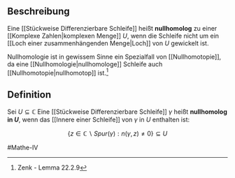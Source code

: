 ## Beschreibung 
Eine [[Stückweise Differenzierbare Schleife]] heißt **nullhomolog** zu einer [[Komplexe Zahlen|komplexen Menge]] $U$, wenn die Schleife nicht um ein [[Loch einer zusammenhängenden Menge|Loch]] von $U$ gewickelt ist.

Nullhomologie ist in gewissem Sinne ein Spezialfall von [[Nullhomotopie]], da eine [[Nullhomologie|nullhomologe]] Schleife auch [[Nullhomotopie|nullhomotop]] ist.[^1]

## Definition
Sei $U \subseteq \mathbb{C}$
Eine [[Stückweise Differenzierbare Schleife]] $\gamma$ heißt **nullhomolog in $U$**, wenn das [[Innere einer Schleife]] von $\gamma$ in $U$ enthalten ist:

$$\{z \in \mathbb{C}\backslash Spur(\gamma): n(\gamma, z) \neq 0\} \subseteq U$$ 

#Mathe-IV 

[^1]: Zenk - Lemma 22.2.9

